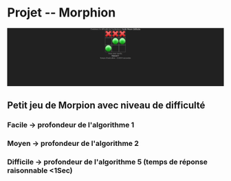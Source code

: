 # Projet -- Morphion
![image](https://raw.githubusercontent.com/codeuronline/Projet--Morphion-/master/first.png)
## Petit jeu de Morpion avec niveau de difficulté 
### Facile    -> profondeur de l'algorithme 1
### Moyen     -> profondeur de l'algorithme 2
### Difficile -> profondeur de l'algorithme 5 (temps de réponse raisonnable <1Sec) 
